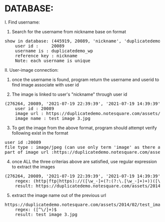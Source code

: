<h1><strong>DATABASE:</strong></h1>

I. Find username:
1. Search for the username from nickname base on format
<pre>show in database: (445919, 20089, 'nickname', 'duplicatedemo_wp'),
    user id :     20089
    username is : duplicatedemo_wp
    reference key : nickname
    Note: each username is unique
</pre>

II. User-image connection:
1. once the username is found, program return the username and userid to find image  associate with user id
 
2. The image is linked to user's "nickname" through user id
<pre>(276264, 20089, '2021-07-19 22:39:39', '2021-07-19 14:39:39', '', 'test_image_3', '', 'inherit', 'closed', 'closed', '', 'test_image_3', '', '', '2021-07-19 22:39:39', '2021-07-19 14:39:39', '', 0, 'https://duplicatedemo.notesquare.com/assets/2014/02/test_image_3.jpg', 0, 'attachment', 'image/jpeg', 0),
    user id : 20089
    image url : https://duplicatedemo.notesquare.com/assets/2014/02/test_image_3.jpg 
    image name : test_image_3.jpg
</pre>
3. To get the image from the above format, program should attempt verify following exist in the format
<pre>user id :20089
file type : image/jpeg (can use only term 'image' as there are more type of image than just jpeg)
part of image url :https://duplicatedemo.notesquare.com/assets/
</pre>
4. once ALL the three criterias above are satisfied, use regular expression to extract the images
<pre>(276264, 20089, '2021-07-19 22:39:39', '2021-07-19 14:39:39', '', 'test_image_3', '', 'inherit', 'closed', 'closed', '', 'test_image_3', '', '', '2021-07-19 22:39:39', '2021-07-19 14:39:39', '', 0, 'https://duplicatedemo.notesquare.com/assets/2014/02/test_image_3.jpg', 0, 'attachment', 'image/jpeg', 0)
    regex: (http|ftp|https)://([\w_-]+(?:(?:\.[\w_-]+)+))([\w.,@?^=%&:/~+#-]*[\w@?^=%&/~+#-])?
    result: https://duplicatedemo.notesquare.com/assets/2014/02/test_image_3.jpg
</pre>
5. extract the image name out of the previous url
<pre>
https://duplicatedemo.notesquare.com/assets/2014/02/test_image_3.jpg
    regex: ([^\/]+)$
    result: test_image_3.jpg </pre>




